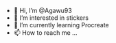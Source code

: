 - 👋 Hi, I’m @Agawu93
- 👀 I’m interested in stickers
- 🌱 I’m currently learning Procreate
- 📫 How to reach me ...

